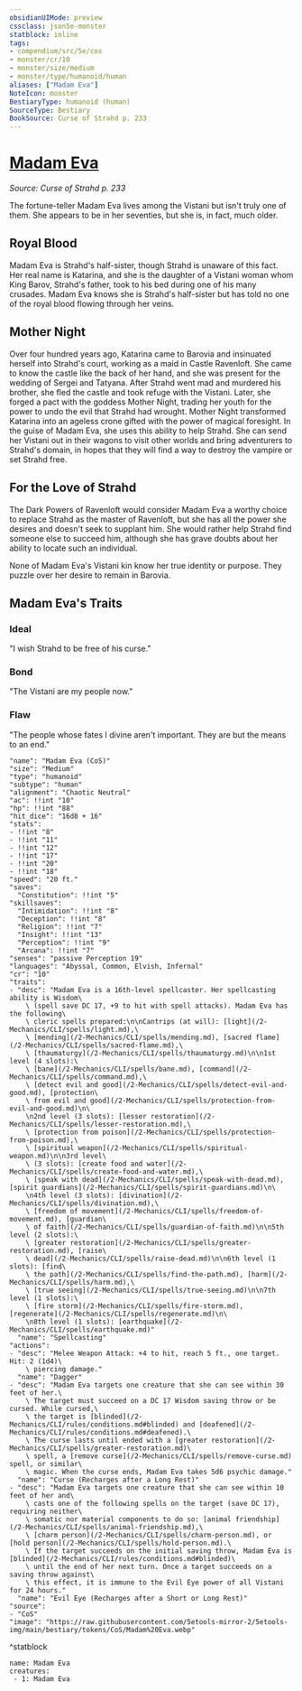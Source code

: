 ```yaml
---
obsidianUIMode: preview
cssclass: json5e-monster
statblock: inline
tags:
- compendium/src/5e/cos
- monster/cr/10
- monster/size/medium
- monster/type/humanoid/human
aliases: ["Madam Eva"]
NoteIcon: monster
BestiaryType: humanoid (human)
SourceType: Bestiary
BookSource: Curse of Strahd p. 233
---
```

# [Madam Eva](2-Mechanics/CLI/bestiary/npc/madam-eva-cos.md)
*Source: Curse of Strahd p. 233*  

The fortune-teller Madam Eva lives among the Vistani but isn't truly one of them. She appears to be in her seventies, but she is, in fact, much older.

## Royal Blood

Madam Eva is Strahd's half-sister, though Strahd is unaware of this fact. Her real name is Katarina, and she is the daughter of a Vistani woman whom King Barov, Strahd's father, took to his bed during one of his many crusades. Madam Eva knows she is Strahd's half-sister but has told no one of the royal blood flowing through her veins.

## Mother Night

Over four hundred years ago, Katarina came to Barovia and insinuated herself into Strahd's court, working as a maid in Castle Ravenloft. She came to know the castle like the back of her hand, and she was present for the wedding of Sergei and Tatyana. After Strahd went mad and murdered his brother, she fled the castle and took refuge with the Vistani. Later, she forged a pact with the goddess Mother Night, trading her youth for the power to undo the evil that Strahd had wrought. Mother Night transformed Katarina into an ageless crone gifted with the power of magical foresight. In the guise of Madam Eva, she uses this ability to help Strahd. She can send her Vistani out in their wagons to visit other worlds and bring adventurers to Strahd's domain, in hopes that they will find a way to destroy the vampire or set Strahd free.

## For the Love of Strahd

The Dark Powers of Ravenloft would consider Madam Eva a worthy choice to replace Strahd as the master of Ravenloft, but she has all the power she desires and doesn't seek to supplant him. She would rather help Strahd find someone else to succeed him, although she has grave doubts about her ability to locate such an individual.

None of Madam Eva's Vistani kin know her true identity or purpose. They puzzle over her desire to remain in Barovia.

## Madam Eva's Traits

### Ideal

"I wish Strahd to be free of his curse."

### Bond

"The Vistani are my people now."

### Flaw

"The people whose fates I divine aren't important. They are but the means to an end."

```statblock
"name": "Madam Eva (CoS)"
"size": "Medium"
"type": "humanoid"
"subtype": "human"
"alignment": "Chaotic Neutral"
"ac": !!int "10"
"hp": !!int "88"
"hit_dice": "16d8 + 16"
"stats":
- !!int "8"
- !!int "11"
- !!int "12"
- !!int "17"
- !!int "20"
- !!int "18"
"speed": "20 ft."
"saves":
  "Constitution": !!int "5"
"skillsaves":
  "Intimidation": !!int "8"
  "Deception": !!int "8"
  "Religion": !!int "7"
  "Insight": !!int "13"
  "Perception": !!int "9"
  "Arcana": !!int "7"
"senses": "passive Perception 19"
"languages": "Abyssal, Common, Elvish, Infernal"
"cr": "10"
"traits":
- "desc": "Madam Eva is a 16th-level spellcaster. Her spellcasting ability is Wisdom\
    \ (spell save DC 17, +9 to hit with spell attacks). Madam Eva has the following\
    \ cleric spells prepared:\n\nCantrips (at will): [light](/2-Mechanics/CLI/spells/light.md),\
    \ [mending](/2-Mechanics/CLI/spells/mending.md), [sacred flame](/2-Mechanics/CLI/spells/sacred-flame.md),\
    \ [thaumaturgy](/2-Mechanics/CLI/spells/thaumaturgy.md)\n\n1st level (4 slots):\
    \ [bane](/2-Mechanics/CLI/spells/bane.md), [command](/2-Mechanics/CLI/spells/command.md),\
    \ [detect evil and good](/2-Mechanics/CLI/spells/detect-evil-and-good.md), [protection\
    \ from evil and good](/2-Mechanics/CLI/spells/protection-from-evil-and-good.md)\n\
    \n2nd level (3 slots): [lesser restoration](/2-Mechanics/CLI/spells/lesser-restoration.md),\
    \ [protection from poison](/2-Mechanics/CLI/spells/protection-from-poison.md),\
    \ [spiritual weapon](/2-Mechanics/CLI/spells/spiritual-weapon.md)\n\n3rd level\
    \ (3 slots): [create food and water](/2-Mechanics/CLI/spells/create-food-and-water.md),\
    \ [speak with dead](/2-Mechanics/CLI/spells/speak-with-dead.md), [spirit guardians](/2-Mechanics/CLI/spells/spirit-guardians.md)\n\
    \n4th level (3 slots): [divination](/2-Mechanics/CLI/spells/divination.md),\
    \ [freedom of movement](/2-Mechanics/CLI/spells/freedom-of-movement.md), [guardian\
    \ of faith](/2-Mechanics/CLI/spells/guardian-of-faith.md)\n\n5th level (2 slots):\
    \ [greater restoration](/2-Mechanics/CLI/spells/greater-restoration.md), [raise\
    \ dead](/2-Mechanics/CLI/spells/raise-dead.md)\n\n6th level (1 slots): [find\
    \ the path](/2-Mechanics/CLI/spells/find-the-path.md), [harm](/2-Mechanics/CLI/spells/harm.md),\
    \ [true seeing](/2-Mechanics/CLI/spells/true-seeing.md)\n\n7th level (1 slots):\
    \ [fire storm](/2-Mechanics/CLI/spells/fire-storm.md), [regenerate](/2-Mechanics/CLI/spells/regenerate.md)\n\
    \n8th level (1 slots): [earthquake](/2-Mechanics/CLI/spells/earthquake.md)"
  "name": "Spellcasting"
"actions":
- "desc": "Melee Weapon Attack: +4 to hit, reach 5 ft., one target. Hit: 2 (1d4)\
    \ piercing damage."
  "name": "Dagger"
- "desc": "Madam Eva targets one creature that she can see within 30 feet of her.\
    \ The target must succeed on a DC 17 Wisdom saving throw or be cursed. While cursed,\
    \ the target is [blinded](/2-Mechanics/CLI/rules/conditions.md#blinded) and [deafened](/2-Mechanics/CLI/rules/conditions.md#deafened).\
    \ The curse lasts until ended with a [greater restoration](/2-Mechanics/CLI/spells/greater-restoration.md)\
    \ spell, a [remove curse](/2-Mechanics/CLI/spells/remove-curse.md) spell, or similar\
    \ magic. When the curse ends, Madam Eva takes 5d6 psychic damage."
  "name": "Curse (Recharges after a Long Rest)"
- "desc": "Madam Eva targets one creature that she can see within 10 feet of her and\
    \ casts one of the following spells on the target (save DC 17), requiring neither\
    \ somatic nor material components to do so: [animal friendship](/2-Mechanics/CLI/spells/animal-friendship.md),\
    \ [charm person](/2-Mechanics/CLI/spells/charm-person.md), or [hold person](/2-Mechanics/CLI/spells/hold-person.md).\
    \ If the target succeeds on the initial saving throw, Madam Eva is [blinded](/2-Mechanics/CLI/rules/conditions.md#blinded)\
    \ until the end of her next turn. Once a target succeeds on a saving throw against\
    \ this effect, it is immune to the Evil Eye power of all Vistani for 24 hours."
  "name": "Evil Eye (Recharges after a Short or Long Rest)"
"source":
- "CoS"
"image": "https://raw.githubusercontent.com/5etools-mirror-2/5etools-img/main/bestiary/tokens/CoS/Madam%20Eva.webp"
```
^statblock

```encounter-table
name: Madam Eva
creatures:
 - 1: Madam Eva
```